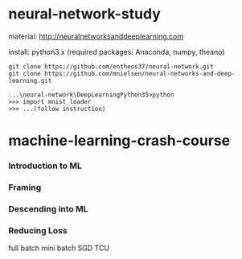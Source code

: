 # neural-network-study

material: http://neuralnetworksanddeeplearning.com

install: python3.x (required packages: Anaconda, numpy, theano)

```
git clone https://github.com/entheos37/neural-network.git
git clone https://github.com/mnielsen/neural-networks-and-deep-learning.git
```

```
...\neural-network\DeepLearningPython35>python
>>> import mnist_loader
>>> ...(follow instruction)
```

# machine-learning-crash-course

### Introduction to ML

### Framing

### Descending into ML

### Reducing Loss

full batch
mini batch
SGD
TCU
